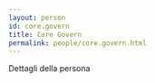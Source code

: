 ```yaml
---
layout: person
id: core.govern
title: Core Govern
permalink: people/core.govern.html
---
```


Dettagli della persona